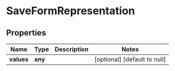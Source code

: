 # SaveFormRepresentation

## Properties
Name | Type | Description | Notes
------------ | ------------- | ------------- | -------------
**values** | **any** |  | [optional] [default to null]


